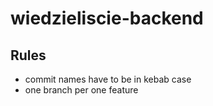 # wiedzieliscie-backend
## Rules
- commit names have to be in kebab case
- one branch per one feature
